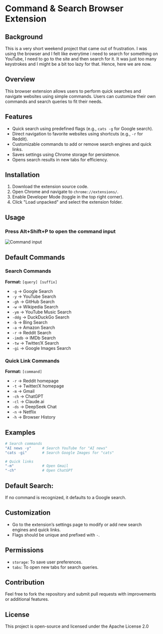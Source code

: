 # Command & Search Browser Extension

## Background
This is a very short weekend project that came out of frustration. I was using the browser and I felt like everytime i need to search for something on YouTube, I need to go to the site and then search for it. It was just too many keystrokes and I might be a bit too lazy for that. Hence, here we are now.

## Overview
This browser extension allows users to perform quick searches and navigate websites using simple commands. Users can customize their own commands and search queries to fit their needs.

## Features
- Quick search using predefined flags (e.g., `cats -g` for Google search).
- Direct navigation to favorite websites using shortcuts (e.g., `-r` for Reddit).
- Customizable commands to add or remove search engines and quick links.
- Saves settings using Chrome storage for persistence.
- Opens search results in new tabs for efficiency.

## Installation
1. Download the extension source code.
2. Open Chrome and navigate to `chrome://extensions/`.
3. Enable Developer Mode (toggle in the top right corner).
4. Click "Load unpacked" and select the extension folder.

## Usage
 ### Press Alt+Shift+P to open the command input
![Command input](https://github.com/user-attachments/assets/a565e051-8400-407b-b61f-6ab7f2684dee)
## Default Commands

### Search Commands  
**Format:** `[query] [suffix]`  
- `-g` → Google Search  
- `-y` → YouTube Search  
- `-gh` → GitHub Search  
- `-w` → Wikipedia Search  
- `-ym` → YouTube Music Search  
- `-ddg` → DuckDuckGo Search  
- `-b` → Bing Search  
- `-a` → Amazon Search  
- `-r` → Reddit Search  
- `-imdb` → IMDb Search  
- `-tw` → Twitter/X Search  
- `-gi` → Google Images Search  

### Quick Link Commands  
**Format:** `[command]`  
- `-r` → Reddit homepage  
- `-t` → Twitter/X homepage  
- `-m` → Gmail  
- `-ch` → ChatGPT  
- `-cl` → Claude.ai  
- `-ds` → DeepSeek Chat  
- `-n` → Netflix  
- `-h` → Browser History  

## Examples  
```bash
# Search commands
"AI news -y"     # Search YouTube for "AI news"
"cats -gi"       # Search Google Images for "cats"

# Quick links
"-m"             # Open Gmail
"-ch"            # Open ChatGPT
```

## Default Search:
 If no command is recognized, it defaults to a Google search.

## Customization
- Go to the extension’s settings page to modify or add new search engines and quick links.
- Flags should be unique and prefixed with `-`.

## Permissions
- `storage`: To save user preferences.
- `tabs`: To open new tabs for search queries.

## Contribution
Feel free to fork the repository and submit pull requests with improvements or additional features.

## License
This project is open-source and licensed under the Apache License 2.0

